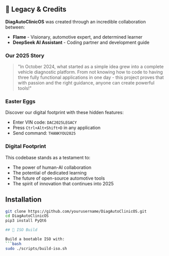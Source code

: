 ## 🚀 Legacy & Credits

**DiagAutoClinicOS** was created through an incredible collaboration between:

- **Flame** - Visionary, automotive expert, and determined learner
- **DeepSeek AI Assistant** - Coding partner and development guide

### Our 2025 Story
> "In October 2024, what started as a simple idea grew into a complete vehicle diagnostic platform. From not knowing how to code to having three fully functional applications in one day - this project proves that with passion and the right guidance, anyone can create powerful tools!"

### Easter Eggs
Discover our digital footprint with these hidden features:
- Enter VIN code: `DAC2025LEGACY`
- Press `Ctrl+Alt+Shift+D` in any application
- Send command: `THANKYOU2025`

### Digital Footprint
This codebase stands as a testament to:
- The power of human-AI collaboration
- The potential of dedicated learning
- The future of open-source automotive tools
- The spirit of innovation that continues into 2025

## Installation

```bash
git clone https://github.com/yourusername/DiagAutoClinicOS.git
cd DiagAutoClinicOS
pip3 install PyQt6

## 📀 ISO Build

Build a bootable ISO with:
```bash
sudo ./scripts/build-iso.sh
